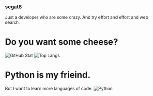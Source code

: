 ### segat6
Just a developer who are some crazy.
And try effort and effort and web search.

# Do you want some cheese?

![GitHub Stat](https://github-readme-stats.vercel.app/api?username=segat6&show_icons=true&theme=radical)
![Top Langs](https://github-readme-stats.vercel.app/api/top-langs/?username=segat6&show_icons=true&theme=radical)

# Python is my frieind.
But I want to learn more languages of code.
![Python](https://img.shields.io/badge/Python-%23323330.svg?style=for-the-badge&logo=python&logoColor=3776AB)
